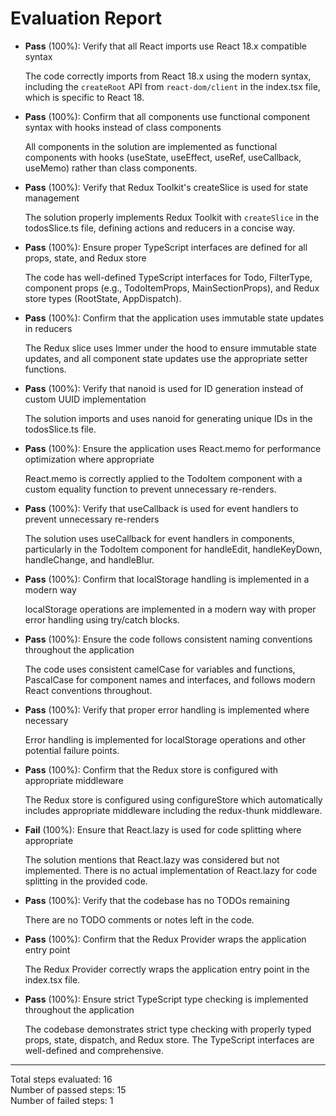# Evaluation Report

- **Pass** (100%): Verify that all React imports use React 18.x compatible syntax
  
  The code correctly imports from React 18.x using the modern syntax, including the `createRoot` API from `react-dom/client` in the index.tsx file, which is specific to React 18.

- **Pass** (100%): Confirm that all components use functional component syntax with hooks instead of class components
  
  All components in the solution are implemented as functional components with hooks (useState, useEffect, useRef, useCallback, useMemo) rather than class components.

- **Pass** (100%): Verify that Redux Toolkit's createSlice is used for state management
  
  The solution properly implements Redux Toolkit with `createSlice` in the todosSlice.ts file, defining actions and reducers in a concise way.

- **Pass** (100%): Ensure proper TypeScript interfaces are defined for all props, state, and Redux store
  
  The code has well-defined TypeScript interfaces for Todo, FilterType, component props (e.g., TodoItemProps, MainSectionProps), and Redux store types (RootState, AppDispatch).

- **Pass** (100%): Confirm that the application uses immutable state updates in reducers
  
  The Redux slice uses Immer under the hood to ensure immutable state updates, and all component state updates use the appropriate setter functions.

- **Pass** (100%): Verify that nanoid is used for ID generation instead of custom UUID implementation
  
  The solution imports and uses nanoid for generating unique IDs in the todosSlice.ts file.

- **Pass** (100%): Ensure the application uses React.memo for performance optimization where appropriate
  
  React.memo is correctly applied to the TodoItem component with a custom equality function to prevent unnecessary re-renders.

- **Pass** (100%): Verify that useCallback is used for event handlers to prevent unnecessary re-renders
  
  The solution uses useCallback for event handlers in components, particularly in the TodoItem component for handleEdit, handleKeyDown, handleChange, and handleBlur.

- **Pass** (100%): Confirm that localStorage handling is implemented in a modern way
  
  localStorage operations are implemented in a modern way with proper error handling using try/catch blocks.

- **Pass** (100%): Ensure the code follows consistent naming conventions throughout the application
  
  The code uses consistent camelCase for variables and functions, PascalCase for component names and interfaces, and follows modern React conventions throughout.

- **Pass** (100%): Verify that proper error handling is implemented where necessary
  
  Error handling is implemented for localStorage operations and other potential failure points.

- **Pass** (100%): Confirm that the Redux store is configured with appropriate middleware
  
  The Redux store is configured using configureStore which automatically includes appropriate middleware including the redux-thunk middleware.

- **Fail** (100%): Ensure that React.lazy is used for code splitting where appropriate
  
  The solution mentions that React.lazy was considered but not implemented. There is no actual implementation of React.lazy for code splitting in the provided code.

- **Pass** (100%): Verify that the codebase has no TODOs remaining
  
  There are no TODO comments or notes left in the code.

- **Pass** (100%): Confirm that the Redux Provider wraps the application entry point
  
  The Redux Provider correctly wraps the application entry point in the index.tsx file.

- **Pass** (100%): Ensure strict TypeScript type checking is implemented throughout the application
  
  The codebase demonstrates strict type checking with properly typed props, state, dispatch, and Redux store. The TypeScript interfaces are well-defined and comprehensive.

---

Total steps evaluated: 16  
Number of passed steps: 15  
Number of failed steps: 1